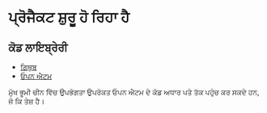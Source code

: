 # ਪ੍ਰੋਜੈਕਟ ਸ਼ੁਰੂ ਹੋ ਰਿਹਾ ਹੈ

## ਕੋਡ ਲਾਇਬ੍ਰੇਰੀ

* [ਗਿਥੁਬ](https://github.com/3TiSite)
* [ਓਪਨ ਐਟਮ](https://atomgit.com/orgs/3ti)

ਮੁੱਖ ਭੂਮੀ ਚੀਨ ਵਿੱਚ ਉਪਭੋਗਤਾ ਉਪਰੋਕਤ ਓਪਨ ਐਟਮ ਦੇ ਕੋਡ ਅਧਾਰ ਪਤੇ ਤੱਕ ਪਹੁੰਚ ਕਰ ਸਕਦੇ ਹਨ, ਜੋ ਕਿ ਤੇਜ਼ ਹੈ।

